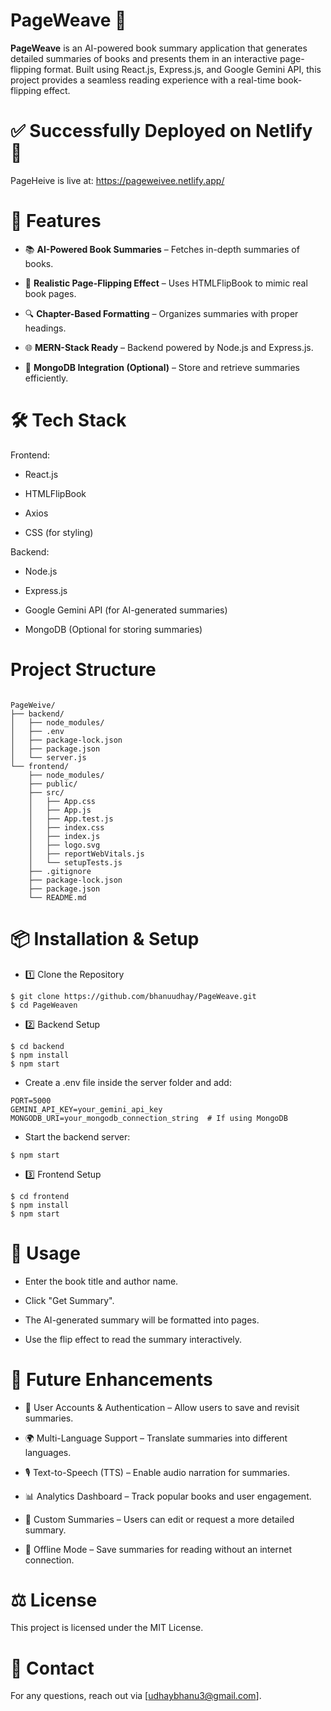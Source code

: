 # PageWeave 📖

**PageWeave** is an AI-powered book summary application that generates detailed summaries of books and presents them in an interactive page-flipping format. Built using React.js, Express.js, and Google Gemini API, this project provides a seamless reading experience with a real-time book-flipping effect.

# ✅ Successfully Deployed on Netlify 🎉
 PageHeive is live at: https://pageweivee.netlify.app/

# 🚀 Features

- 📚 **AI-Powered Book Summaries** – Fetches in-depth summaries of books.

- 🎨 **Realistic Page-Flipping Effect** – Uses HTMLFlipBook to mimic real book pages.

- 🔍 **Chapter-Based Formatting** – Organizes summaries with proper headings.

- 🌐 **MERN-Stack Ready** – Backend powered by Node.js and Express.js.

- 💾 **MongoDB Integration (Optional)** – Store and retrieve summaries efficiently.

# 🛠️ Tech Stack

 Frontend:

- React.js

- HTMLFlipBook

- Axios

- CSS (for styling)

 Backend:

- Node.js

- Express.js

- Google Gemini API (for AI-generated summaries)

- MongoDB (Optional for storing summaries)

# Project Structure

````

PageWeive/
├── backend/
│   ├── node_modules/
│   ├── .env
│   ├── package-lock.json
│   ├── package.json
│   └── server.js
└── frontend/
    ├── node_modules/
    ├── public/
    ├── src/
    │   ├── App.css
    │   ├── App.js
    │   ├── App.test.js
    │   ├── index.css
    │   ├── index.js
    │   ├── logo.svg
    │   ├── reportWebVitals.js
    │   └── setupTests.js
    ├── .gitignore
    ├── package-lock.json
    ├── package.json
    └── README.md

````


# 📦 Installation & Setup

- 1️⃣ Clone the Repository

````
$ git clone https://github.com/bhanuudhay/PageWeave.git
$ cd PageWeaven

````

- 2️⃣ Backend Setup
````
$ cd backend
$ npm install
$ npm start 

````

- Create a .env file inside the server folder and add:

````
PORT=5000
GEMINI_API_KEY=your_gemini_api_key
MONGODB_URI=your_mongodb_connection_string  # If using MongoDB

````

- Start the backend server:

````
$ npm start

````

- 3️⃣ Frontend Setup
````
$ cd frontend
$ npm install
$ npm start

````

# 🚀 Usage

- Enter the book title and author name.

- Click "Get Summary".

- The AI-generated summary will be formatted into pages.

- Use the flip effect to read the summary interactively.


# 🔮 Future Enhancements

- 📖 User Accounts & Authentication – Allow users to save and revisit summaries.

- 🌍 Multi-Language Support – Translate summaries into different languages.

- 🎙️ Text-to-Speech (TTS) – Enable audio narration for summaries.

- 📊 Analytics Dashboard – Track popular books and user engagement.

- 📝 Custom Summaries – Users can edit or request a more detailed summary.

- 💾 Offline Mode – Save summaries for reading without an internet connection.


# ⚖️ License

This project is licensed under the MIT License.

# 📩 Contact

For any questions, reach out via [udhaybhanu3@gmail.com].
